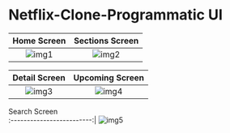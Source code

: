 
# Netflix-Clone-Programmatic UI

Home Screen             |  Sections Screen
:-------------------------:|:-------------------------:
![img1](https://github.com/bahittinn/DailyNews-MVVM-Programmatic/assets/84408891/f0c87c13-841e-4915-a325-60c9fb8f388b)  |  ![img2](https://github.com/bahittinn/DailyNews-MVVM-Programmatic/assets/84408891/3c61d4e5-beb2-480c-86aa-7ee36fc19347)

Detail Screen             |  Upcoming Screen
:-------------------------:|:-------------------------:
![img3](https://github.com/bahittinn/DailyNews-MVVM-Programmatic/assets/84408891/6c9a258c-586a-4b85-be19-2e0acd00e852)  |  ![img4](https://github.com/bahittinn/DailyNews-MVVM-Programmatic/assets/84408891/39df6bac-8d70-4468-bce4-97354d7b5f9d)

Search Screen               
:-------------------------:| 
![img5](https://github.com/bahittinn/DailyNews-MVVM-Programmatic/assets/84408891/5d0f92d8-4b01-406c-9a4b-07aa93bda7b7)
